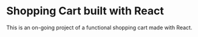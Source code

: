 # Shopping Cart built with React
This is an on-going project of a functional shopping cart made with React.
